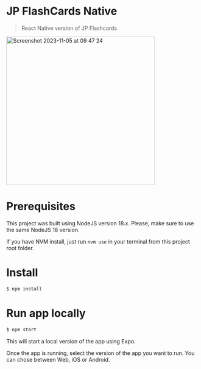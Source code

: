 # JP FlashCards Native
> React Native version of JP Flashcards

<img width="390" alt="Screenshot 2023-11-05 at 09 47 24" src="https://github.com/Cat-Devs/jp-flashcards-native/assets/8806300/bfd9035a-d260-4faf-81ca-64ba059cc9c1">

# Prerequisites

This project was built using NodeJS version 18.x.
Please, make sure to use the same NodeJS 18 version.

If you have NVM install, just run `nvm use` in your terminal from this project root folder.

# Install

```sh
$ npm install
```

# Run app locally

```sh
$ npm start
```

This will start a local version of the app using Expo.

Once the app is running, select the version of the app you want to run.
You can chose between Web, iOS or Android.
